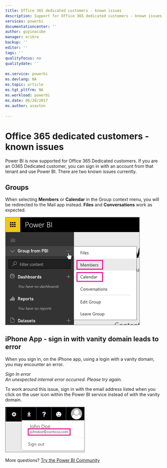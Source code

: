```yaml
---
title: Office 365 dedicated customers - known issues
description: Support for Office 365 dedicated customers - known issues. This topic describes issues specific to an Office 365 Dedicated customer. This includes limitations to the group feature as well as the iPhone app with vanity domains.
services: powerbi
documentationcenter: ''
author: guyinacube
manager: erikre
backup: ''
editor: ''
tags: ''
qualityfocus: no
qualitydate: ''

ms.service: powerbi
ms.devlang: NA
ms.topic: article
ms.tgt_pltfrm: NA
ms.workload: powerbi
ms.date: 06/28/2017
ms.author: asaxton

---
```

# Office 365 dedicated customers - known issues
Power BI is now supported for Office 365 Dedicated customers.  If you are an O365 Dedicated customer, you can sign in with an account from that tenant and use Power BI. There are two known issues currently.

## Groups
When selecting **Members** or **Calendar** in the Group context menu, you will be redirected to the Mail app instead.  **Files** and **Conversations** work as expected.

![](media/service-admin-office-365-dedicated-known-issues/group-menu.png)

## iPhone App - sign in with vanity domain leads to error
When you sign in, on the iPhone app, using a login with a vanity domain, you may encounter an error.

*Sign In error*  
*An unexpected internal error occurred. Please try again.*

To work around this issue, sign in with the email address listed when you click on the user icon within the Power BI service instead of with the vanity domain.

![](media/service-admin-office-365-dedicated-known-issues/sign-in-address.png)

More questions? [Try the Power BI Community](http://community.powerbi.com/)

